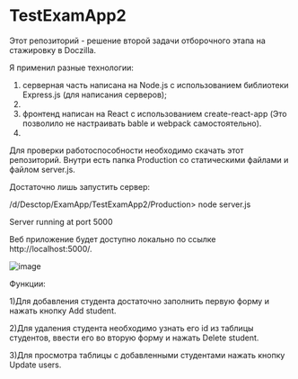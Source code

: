 # TestExamApp2

Этот репозиторий - решение второй задачи отборочного этапа на стажировку в Doczilla.

Я применил разные технологии:

  1) серверная часть написана на Node.js с использованием библиотеки Express.js (для написания серверов);
  2) 
  3) фронтенд написан на React с использованием create-react-app (Это позволило не настраивать bable и webpack самостоятельно).
  4) 
Для проверки работоспособности необходимо скачать этот репозиторий. Внутри есть папка Production со статическими файлами и файлом server.js.

Достаточно лишь запустить сервер:

  /d/Desctop/ExamApp/TestExamApp2/Production> node server.js
  
  Server running at port 5000
  
Веб приложение будет доступно локально по ссылке http://localhost:5000/.

![image](https://user-images.githubusercontent.com/79358824/169713942-425008dc-a67a-4141-8f91-047a24d3f18b.png)

Функции:

  1)Для добавления студента достаточно заполнить первую форму и нажать кнопку Add student.
  
  2)Для удаления студента необходимо узнать его id из таблицы студентов, ввести его во вторую форму и нажать Delete student.
  
  3)Для просмотра таблицы с добавленными студентами нажать кнопку Update users.
  
